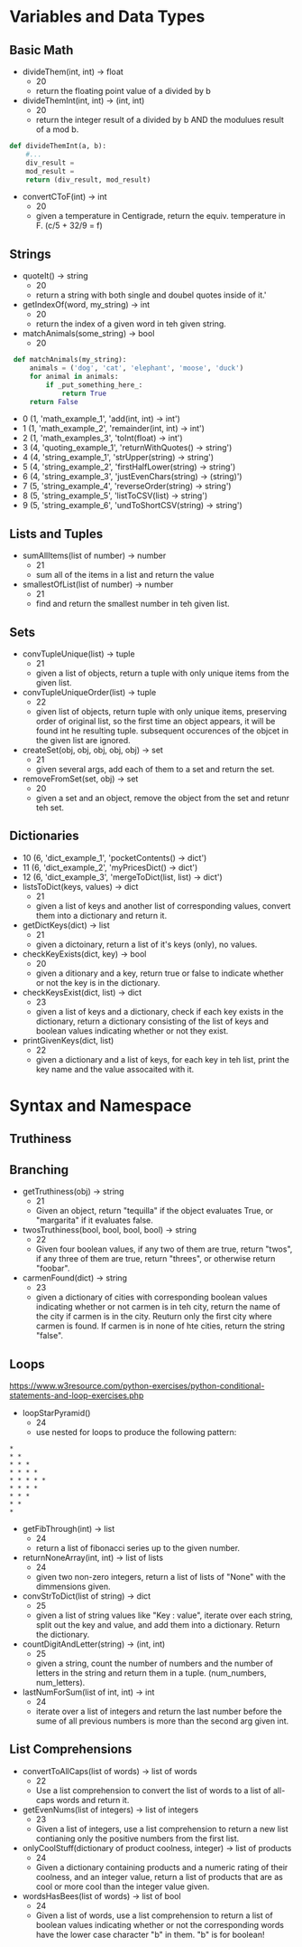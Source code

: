 

# Variables and Data Types
## Basic Math
* divideThem(int, int) -> float
  * 20
  * return the floating point value of a divided by b
* divideThemInt(int, int) -> (int, int)
  * 20
  * return the integer result of a divided by b AND the modulues result of a mod b.
```python 
def divideThemInt(a, b):
    #...
    div_result = 
    mod_result = 
    return (div_result, mod_result)
```
* convertCToF(int) -> int
  * 20
  * given a temperature in Centigrade, return the equiv. temperature in F.  (c/5 + 32/9 = f) 

## Strings
* quoteIt() -> string
  * 20
  * return a string with both single and doubel quotes inside of it.'
* getIndexOf(word, my_string) -> int
  * 20
  * return the index of a given word in teh given string.
* matchAnimals(some_string) -> bool
  * 20
```python
 def matchAnimals(my_string):
     animals = ('dog', 'cat', 'elephant', 'moose', 'duck')
     for animal in animals:
         if _put_something_here_:
             return True
     return False
```
*   0 (1, 'math_example_1', 'add(int, int) -> int')
*   1 (1, 'math_example_2', 'remainder(int, int) -> int')
*   2 (1, 'math_examples_3', 'toInt(float) -> int')
*   3 (4, 'quoting_example_1', 'returnWithQuotes() -> string')
*   4 (4, 'string_example_1', 'strUpper(string) -> string')
*   5 (4, 'string_example_2', 'firstHalfLower(string) -> string')
*   6 (4, 'string_example_3', 'justEvenChars(string) -> (string)')
*   7 (5, 'string_example_4', 'reverseOrder(string) -> string')
*   8 (5, 'string_example_5', 'listToCSV(list) -> string')
*   9 (5, 'string_example_6', 'undToShortCSV(string) -> string')

## Lists and Tuples
* sumAllItems(list of number) -> number
  * 21
  * sum all of the items in a list and return the value
* smallestOfList(list of number) -> number
  * 21
  * find and return the smallest number in teh given list. 


## Sets
* convTupleUnique(list) -> tuple
  * 21
  * given a list of objects, return a tuple with only unique items from the given list. 
* convTupleUniqueOrder(list) -> tuple
  * 22
  * given list of objects, return tuple with only unique items, preserving order of original list, so the first time an object appears, it will be found int he resulting tuple.  subsequent occurences of the objcet in the given list are ignored. 
* createSet(obj, obj, obj, obj, obj) -> set
  * 21
  * given several args, add each of them to a set and return the set. 
* removeFromSet(set, obj) -> set
  * 20
  * given a set and an object, remove the object from the set and retunr teh set. 
  
## Dictionaries
*  10 (6, 'dict_example_1', 'pocketContents() -> dict')
*  11 (6, 'dict_example_2', 'myPricesDict() -> dict')
*  12 (6, 'dict_example_3', 'mergeToDict(list, list) -> dict')
* listsToDict(keys, values) -> dict
  * 21
  * given a list of keys and another list of corresponding values, convert them into a dictionary and return it. 
* getDictKeys(dict) -> list
  * 21
  * given a dictoinary, return a list of it's keys (only), no values.
* checkKeyExists(dict, key) -> bool
  * 20
  * given a ditionary and a key, return true or false to indicate whether or not the key is in the dictionary.
* checkKeysExist(dict, list) -> dict
  * 23
  * given a list of keys and a dictionary, check if each key exists in the dictionary, return a dictionary consisting
    of the list of keys and boolean values indicating whether or not they exist.  
* printGivenKeys(dict, list)
  * 22
  * given a dictionary and a list of keys, for each key in teh list, print the key name and the value assocaited with it. 

# Syntax and Namespace
## Truthiness
## Branching
* getTruthiness(obj) -> string
  * 21
  * Given an object, return "tequilla" if the object evaluates True, or "margarita" if it evaluates false.
* twosTruthiness(bool, bool, bool, bool) -> string
  * 22
  * Given four boolean values, if any two of them are true, return "twos", if any three of them are true, return "threes", or otherwise return "foobar".
* carmenFound(dict) -> string
  * 23
  * given a dictionary of cities with corresponding boolean values indicating whether or not carmen is in teh city, return the name of the city if carmen is in the city.  Reuturn only the first city where carmen is found.  If carmen is in none of hte cities, return the string "false".
## Loops
https://www.w3resource.com/python-exercises/python-conditional-statements-and-loop-exercises.php
* loopStarPyramid()
  * 24
  * use nested for loops to produce the following pattern:
```
* 
* * 
* * * 
* * * * 
* * * * * 
* * * * 
* * * 
* * 
*
```
* getFibThrough(int) -> list
  * 24
  * return a list of fibonacci series up to the given number. 
* returnNoneArray(int, int) -> list of lists
  * 24
  * given two non-zero integers, return a list of lists of "None" with the dimmensions given.
* convStrToDict(list of string) -> dict
  * 25
  * given a list of string values like "Key : value", iterate over each string, split out the key and value, and add them
    into a dictionary.  Return the dictionary. 
* countDigitAndLetter(string) -> (int, int)
  * 25
  * given a string, count the number of numbers and the number of letters in the string and return them in a tuple. (num_numbers, num_letters). 
* lastNumForSum(list of int, int) -> int
  * 24
  * iterate over a list of integers and return the last number before the sume of all previous numbers is more than the second arg given int. 
  
## List Comprehensions
* convertToAllCaps(list of words) -> list of words
  * 22
  * Use a list comprehension to convert the list of words to a list of all-caps words and return it. 
* getEvenNums(list of integers) -> list of integers
  * 23
  * Given a list of integers, use a list comprehension to return a new list contianing only the positive numbers from the first list. 
* onlyCoolStuff(dictionary of product coolness, integer) -> list of products
  * 24
  * Given a dictionary containing products and a numeric rating of their coolness, and an integer value, return a list of products that are as cool or more cool than the integer value given. 
* wordsHasBees(list of words) -> list of bool
  * 24
  * Given a list of words, use a list comprehension to return a list of boolean values indicating whether or not the corresponding words have the lower case character "b" in them. "b" is for boolean!
